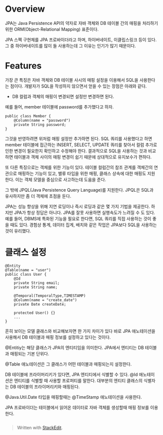 # Overview

JPA는 Java Persistence API의 약자로 자바 객체와 DB 테이블 간의 매핑을 처리하기 위한 ORM(Object-Relational Mapping) 표준이다. 

JPA 스펙 구현체를 JPA 프로바이더라고 하며, 하이버네이트, 이클립스링크 등이 있다. 그 중 하이버네이트를 많이 들 사용하는데 그 이유는 인기가 많기 때문이다. 

#  Features

가장 큰 특징은 자바 객체와 DB 테이블 사시의 매핑 설정을 이용해서 SQL을 사용한다는 점이다. 개발자가 SQL을 작성하지 않으면서 얻을 수 있는 장점은 아래와 같다. 

* DB 컬럼과 객체의 매핑이 변경되면 설정만 변경하면 된다. 

예를 들어, member 테이블에 password를 추가했다고 하자. 
```
public class Member {
	@Column(name = "password")
	private String password;
}
```
그것을 반영하려면 위처럼 매핑 설정만 추가하면 된다. SQL 쿼리를 사용했다고 하면 member 테이블에 접근하는 INSERT, SELECT, UPDATE 쿼리를 찾아서 컬럼 추가로 인한 변경이 필요한지 확인하고 수정해야 한다. 결과적으로 SQL을 사용하는 것과 비교하면 태이블과 객체 사이의 매핑 변경이 쉽기 때문에 상대적으로 유지보수가 편하다. 

또 다른 특징으로는 객체를 위한 기능이 있다. 테이블 컬럼간의 참조 관계를 객체간의 연관으로 매핑하는 기능이 있고, 밸류 타입을 위한 매핑, 클래스 상속에 대한 매핑도 지원한다. 이는 객체 모델을 중심으로 사고하는데 도움을 준다. 

그 밖에 JPQL(Java Persistence Query Language)를 지원한다. JPQL은 SQL과 유사하지만 좀 더 객체에 초점을 둔다. 

JPA는 성능 향상을 위해 지연 로딩이나 즉시 로딩과 같은 몇 가지 기법을 제공한다. 하지만 JPA가 항상 정답은 아니다. JPA를 잘못 사용하면 실행속도가 느려질 수 도 있다. 예를 들어, DBMS에 특화된 기능을 필요로 한다면, SQL 쿼리를 직접 사용하는 것이 좋을 때도 있다. 경험상 통계, 데이터 집계, 배치와 같은 작업은 JPA보다 SQL을 사용하는 것이 유리했다. 

# 클래스 설정

```
@Entity
@Table(name = "user")
public class User {
	@Id
	private String email;
	private String name;

	@Temporal(TemporalType,TIMESTAMP)
	@Column(name = "create_date")
	private Date createDate;
	
	protected User() {}
	...
}
``` 

흔히 보이는 모델 클래스와 비교해보자면 한 가지 차이가 있다 바로 JPA 애노테이션을 사용해서 DB 테이블과 매핑 정보를 설정하고 있다는 것이다. 

@Entitiy는 해당 클래스가 JPA의 엔티티임을 의미한다. JPA에서 엔티티는 DB 테이블과 매핑되는 기본 단위다. 

@Table 애노테이션은 그 클래스가 어떤 테이블과 매핑되는지 설정한다. 

DB 테이블에 프라이머리키가 있다면, JPA 엔티티에서 식별할 수 있다. @Id 애노테이션은 엔티티를 식별할 때 사용할 프로퍼티를 말한다. 대부분의 엔티티 클래스의 식별자는 DB 테이블의 프라이머리키와 매핑된다. 

@Java.Util.Date 타입을 매핑할때는 @TimeStamp 애노테이션을 사용한다. 

JPA 프로바이더는 테이블에서 읽어온 데이터로 자바 객체를 생성할때 매핑 정보를 이용한다. 
```

```







> Written with [StackEdit](https://stackedit.io/).
<!--stackedit_data:
eyJoaXN0b3J5IjpbMTI1ODE0NDk4OSwtMjE0NjczNjE0NywtMz
MzOTY4NjYwXX0=
-->